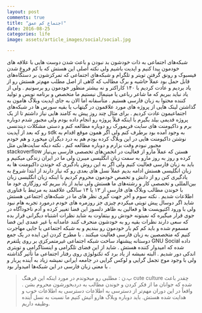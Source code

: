 ```yaml
---
layout: post
comments: true
title: "اجتماع کم عمق"
date: 2016-08-25
categories: life
image: assets/article_images/social/social.jpg

---
```

شبکه‌های اجتماعی به ذات خودشون بد نبودن و  باعث شدن دوست هایی با علاقه های خودمون پیدا کنیم و اپدیت باشیم ولی نکته اصلی این هستش که با کم فروِغ شدن فیسبوک و رونق گرفتن تویتر و تلگرام و شبکه‌های اجتماعی که تمرکزشون بر دستگاه‌های قابل حمل بود عملاً حاشیه و برگ مطالب که گاهی از اصل مطلب مهم‌تر هستش رو از یاد بردیم و عادت کردیم با ۱۴۰ کاراکتر و نه بیشتر منظور خودمون رو برسونیم . ولی از یاد نباید ببریم که ما شاعر رباعی یا مینیمال نیستیم ما متخصص و برنامه نویس و تولید کننده محتوا به زبان فارسی هستیم . متأسفانه اما الان به جای اپدیت وبلاگ هامون به گذاشتن لینک هایی از پروژه های مورد علاقمون در گیتهاب یا بقیه سورس ها در شبکه‌های اجتماعیمون عادت کردیم . برای مثال چند روز پیش به کامند هایی نیاز داشتم تا از یک پروژه قدیمی بیلد بگیرم با اینکه قبلاً پروژه رو انجام داده بودم ولی مجبور شدم دوباره برم و داکیومنت های سایت فریمورک رو دوباره مطالعه کنم و دستی مشکلات دپندنسی رو که بعد از آپدیت sdk به وجود آمده بود برطرف کنم ولی اگر همون موقع اقدام به نوشتن داکیومنت هایی در این وبلاگ کرده بودم هم به درد دیگران میخورد و هم خودم مجبور نبودم وقت بزارم و دوباره مطالعه کنم .
نکته دیگه سایت‌هایی مثل stackoverflow هستن که عملاً مارو از فعالیت در انجمن‌های تخصصی فارسی بی‌نیاز کرده و روز به روز مارو به سمت زبان انگلیسی میبرن ولی ما در ایران زندگی میکنیم و باید به زبان فارسی فعالیت کنیم ولی اگر به این روش یادگیری که خوندن داکیومنت ها به زبان  انگلیسی هستش ادامه بدیم عملاً نسل های بعدی رو که نیاز دارند از ابتدا شروع به یادگیری کنن رو از دانش و تخصص خودمون محروم کردیم با اینکه زبان انگلیسی زبان بین‌المللی و تخصصی کار و رشته‌های ما هستش ولی نباید از یاد ببریم که روزگاری خود ما با خوندن مطالب وبلاگ های فارسی از ۱۳ یا ۱۴ سالگی علاقمند به مرتبط با فناوری اطلاعات شدیم .
نکته سوم و آخر جهت گیری نظر های ما در شبکه‌های اجتماعی هستش شاید اگر دوسال پیش تویتی میکردم چیزی جز روزمره های خودم درمورد تجربه هام نبود ولی با ورود اکتیویست ها و فعالین به ظاهر دلسوز این فضا تغییر کرده و آدم ناخودآگاه در جوی قرار میگیره که نمیتونه خودش رو بیتفاوت به شاید نظرات اشتباه دیگرانی قرار بده که سعی دارند نظرات بقیه رو به خودشون منحرف کنند عامدانه یا غیر عمدی این فضا مسموم شده و باید کم کم بار خودمون رو ببندیم و به شبکه اجتماعی یا جایی مهاجرت کنیم که متخصصین به زبان فارسی فعالیت میکنند . با مطرح کردن این ایده در یک جمع دوستانه پیشنهاد ساخت شبکه اجتماعی غیرمتمرکزی بر روی پلتفرم GNU Social داده شده که امیدوار کننده هستش . شاید از این فضای تلگرامی و اینستاگرامی و تویتری اندکی دور شدیم .
البته نمیشه از یاد برد که تکنولوژی روی رفتار اجتماعی ما تأثیر گذاشته ولی با وجود موج تجمل گرایی و لوکس گرایی در جامعه ایرانی نمیشه زیاد به آینده پربار و با معنی زبان فارسی در این شبکه‌ها امیدوار بود .

> پ.ن : مطلبی رو میخوندم در مورد اینکه این فرهنگ cute culture چقدر باعث شده که جوانان ما از فکر کردن و خوندن مطالب به دردبخورشون محروم بشن . واقعاً در این دوران مهم‌تر از دسترسی به اطلاعات دسترسی به اطلاعات خوب و هدایت شده هستش. باید دوباره وبلاگ هارو آتیش کنیم ما نسبت به نسل آینده وظیفه داریم.

